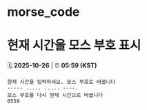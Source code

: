 # morse_code
# 현재 시간을 모스 부호 표시
<!-- MORSE_TIME_START -->
🗓️ **2025-10-26** | ⏰ **05:59 (KST)**

```
현재 시간을 입력하세요. 모스 부호로 바꿉니다
----- ..... ..... ----.
모스 부호를 다시 현재 시간으로 바꿉니다
0559
```
<!-- MORSE_TIME_END -->
